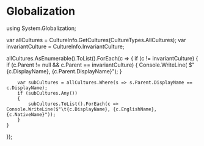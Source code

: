 # Globalization

using System.Globalization;

var allCultures = CultureInfo.GetCultures(CultureTypes.AllCultures);
var invariantCulture = CultureInfo.InvariantCulture;

allCultures.AsEnumerable().ToList().ForEach(c =>
{
    if (c != invariantCulture)
    {
        if (c.Parent != null && c.Parent == invariantCulture)
        {
            Console.WriteLine( $"{c.DisplayName}, {c.Parent.DisplayName}");
        }

        var subCultures = allCultures.Where(s => s.Parent.DisplayName == c.DisplayName);
        if (subCultures.Any())
        {
            subCultures.ToList().ForEach(c => Console.WriteLine($"\t{c.DisplayName}, {c.EnglishName}, {c.NativeName}"));
        }
    }
});
